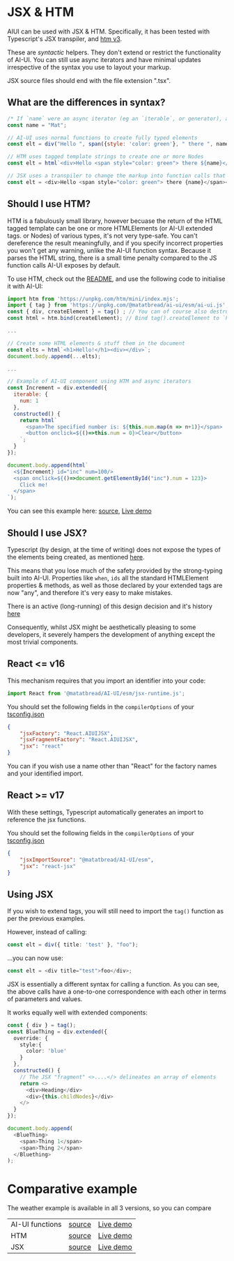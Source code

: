 # JSX & HTM

AIUI can be used with JSX & HTM. Specifically, it has been tested with Typescript's JSX transpiler, and [htm v3](https://www.npmjs.com/package/htm).

These are *syntactic* helpers. They don't extend or restrict the functionality of AI-UI. You can still use async iterators and have minimal updates irrespective of the syntax you use to layout your markup.

JSX source files should end with the file extension ".tsx".

## What are the differences in syntax?
```javascript
/* If `name` were an async iterator (eg an `iterable`, or generator), all the DOM fragments below would contain a live text node and be minimally updated.*/
const name = "Mat";

// AI-UI uses normal functions to create fully typed elements
const elt = div("Hello ", span({style: 'color: green'}, " there ", name)); // elt is derived from HTMLDivElement

// HTM uses tagged template strings to create one or more Nodes
const elt = html`<div>Hello <span style="color: green"> there ${name}</span></div>`;  // elt is a Node or Node[]

// JSX uses a transpiler to change the markup into function calls that return an unknown type
const elt = <div>Hello <span style="color: green"> there {name}</span></div>;  // elt is any

```


## Should I use HTM?

HTM is a fabulously small library, however becuase the return of the HTML tagged template can be one or more HTMLElements (or AI-UI extended tags. or Nodes) of various types, it's not very type-safe. You can't dereference the result meaningfully, and if you specify incorrect properties you won't get any warning, unlike the AI-UI function syntax. Because it parses the HTML string, there is a small time penalty compared to the JS function calls AI-UI exposes by default.

To use HTM, check out the [README](https://www.npmjs.com/package/htm), and use the following code to initialise it with AI-UI:

```javascript
import htm from 'https://unpkg.com/htm/mini/index.mjs';
import { tag } from 'https://unpkg.com/@matatbread/ai-ui/esm/ai-ui.js';
const { div, createElement } = tag() ; // You can of course also destructure any AI-UI base tag functions at the same time
const html = htm.bind(createElement); // Bind tag().createElement to `htm` as per the README

...

// Create some HTML elements & stuff them in the document
const elts = html`<h1>Hello!</h1><div></div>`;
document.body.append(...elts);

...

// Example of AI-UI component using HTM and async iterators
const Increment = div.extended({
  iterable: {
    num: 1
  },
  constructed() {
    return html`
      <span>The specified number is: ${this.num.map(n => n+1)}</span>
      <button onclick=${()=>this.num = 0}>Clear</button>
    `;
  }
});

document.body.append(html`
  <${Increment} id="inc" num=100/>
  <span onclick=${()=>document.getElementById("inc").num = 123}>
    Click me!
  </span>
`);

```
You can see this example here: [source](./examples/ts/htm.ts), [Live demo](https://raw.githack.com/MatAtBread/AI-UI/main/guide/examples/ts/ts-example.html?htm.ts)

## Should I use JSX?

Typescript (by design, at the time of writing) does not expose the types of the elements being created, as mentioned [here](https://www.typescriptlang.org/docs/handbook/jsx.html#the-jsx-result-type).

This means that you lose much of the safety provided by the strong-typing built into AI-UI. Properties like `when`, `ids` all the standard HTMLElement properties & methods, as well as those declared by your extended tags are now "any", and therefore it's very easy to make mistakes.

There is an active (long-running) of this design decision and it's history [here](https://github.com/microsoft/TypeScript/issues/14729)

Consequently, whilst JSX might be aesthetically pleasing to some developers, it severely hampers the development of anything except the most trivial components.

## React &lt;= v16
This mechanism requires that you import an identifier into your code:

```typescript
import React from '@matatbread/AI-UI/esm/jsx-runtime.js';
```

You should set the following fields in the `compilerOptions` of your [tsconfig.json](https://www.typescriptlang.org/tsconfig#jsxFactory)
```json
{
    "jsxFactory": "React.AIUIJSX",
    "jsxFragmentFactory": "React.AIUIJSX",
    "jsx": "react"
}
```

You can if you wish use a name other than "React" for the factory names and your identified import.

## React &gt;= v17
With these settings, Typescript automatically generates an import to reference the jsx functions.

You should set the following fields in the `compilerOptions` of your [tsconfig.json](https://www.typescriptlang.org/tsconfig#jsxFactory)
```json
{
    "jsxImportSource": "@matatbread/AI-UI/esm",
    "jsx": "react-jsx"
}
```

## Using JSX

If you wish to extend tags, you will still need to import the `tag()` function as per the previous examples.

However, instead of calling:

```typescript
const elt = div({ title: 'test' }, "foo");
```
...you can now use:
```typescript
const elt = <div title="test">foo</div>;
```

JSX is essentially a different syntax for calling a function. As you can see, the above calls have a one-to-one correspondence with each other in terms of parameters and values.

It works equally well with extended components:
```typescript
const { div } = tag();
const BlueThing = div.extended({
  override: {
    style:{
      color: 'blue'
    }
  },
  constructed() {
    // The JSX "fragment" <>....</> delineates an array of elements
    return <>
      <div>Heading</div>
      <div>{this.childNodes}</div>
    </>
  }
});

document.body.append(
  <BlueThing>
    <span>Thing 1</span>
    <span>Thing 2</span>
  </Bluething>
);
```

# Comparative example

The weather example is available in all 3 versions, so you can compare

|             |                                       |           |
|:------------|:-------------------------------------:|----------:|
| AI-UI functions | [source](./examples/ts/weather.ts)    | [Live demo](https://raw.githack.com/MatAtBread/AI-UI/main/guide/examples/ts/ts-example.html?weather.ts) |
| HTM | [source](./examples/ts/weather.htm.ts)   | [Live demo](https://raw.githack.com/MatAtBread/AI-UI/main/guide/examples/ts/ts-example.html?weather.htm.ts)
| JSX | [source](./examples/ts/weather.tsx)   | [Live demo](https://raw.githack.com/MatAtBread/AI-UI/main/guide/examples/ts/ts-example.html?weather.tsx)